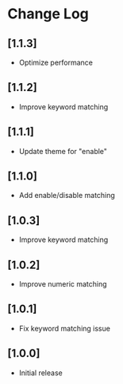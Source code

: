 # Change Log

## [1.1.3]

- Optimize performance

## [1.1.2]

- Improve keyword matching

## [1.1.1]

- Update theme for "enable"

## [1.1.0]

- Add enable/disable matching

## [1.0.3]

- Improve keyword matching

## [1.0.2]

- Improve numeric matching

## [1.0.1]

- Fix keyword matching issue

## [1.0.0]

- Initial release
